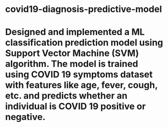 # covid19-diagnosis-predictive-model
# Designed and implemented a ML classification prediction model using Support Vector Machine (SVM) algorithm. The model is trained using COVID 19 symptoms dataset with features like age, fever, cough, etc. and predicts whether an individual is COVID 19 positive or negative.

